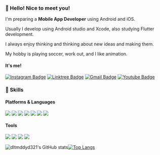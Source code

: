 
### 👋 Hello! Nice to meet you! 
I'm preparing a **Mobile App Developer** using Android and iOS.

Usually I develop using Android studio and Xcode, also studying Flutter development.

I always enjoy thinking and thinking about new ideas and making them.

My hobby is playing soccer, work out, and I like animation.

#### It's me!

[![Instagram Badge](https://img.shields.io/badge/Instagram-E4405F?style=flat-square&logo=Instagram&logoColor=white&link=https://instagram.com/win_dr_?utm_medium=copy_link)](https://instagram.com/win_dr_?utm_medium=copy_link)
[![Linktree Badge](https://img.shields.io/badge/Linktree-39E09B?style=flat-square&logo=Linktree&logoColor=white&link=https://linktr.ee/dltmddyd321)](https://linktr.ee/dltmddyd321)
[![Gmail Badge](https://img.shields.io/badge/Gmail-d14836?style=flat-square&logo=Gmail&logoColor=white&link=mailto:psycho1q2w@gmail.com)](mailto:psycho1q2w@gmail.com)
[![Youtube Badge](https://img.shields.io/badge/Youtube-FF0000?style=flat-square&logo=Youtube&logoColor=white&link=https://www.youtube.com/channel/UCL7UDNVO3mo2ouJC5OCq9gg)](https://www.youtube.com/channel/UCL7UDNVO3mo2ouJC5OCq9gg)

### 🔨 Skills

#### Platforms & Languages
<img src="https://img.shields.io/badge/Android-3DDC84?style=flat-square&logo=Android&logoColor=white"/> <img src="https://img.shields.io/badge/iOS-191A1B?style=flat-square&logo=iOS&logoColor=white"/> <img src="https://img.shields.io/badge/JAVA-F01428?style=flat-square&logo=java&logoColor=white"/> <img src="https://img.shields.io/badge/Kotlin-00B388?style=flat-square&logo=kotlin&logoColor=white"/> <img src="https://img.shields.io/badge/Swift-FF6600?style=flat-square&logo=swift&logoColor=white"/> <img src="https://img.shields.io/badge/Python-569A31?style=flat-square&logo=python&logoColor=white"/> <img src="https://img.shields.io/badge/Unity-000000?style=flat-square&logo=unity&logoColor=white"/>

#### Tools
<img src="https://img.shields.io/badge/Firebase-FECC00?style=flat-square&logo=firebase&logoColor=white"/> <img src="https://img.shields.io/badge/Git-FC4C02?style=flat-square&logo=git&logoColor=white"/> <img src="https://img.shields.io/badge/Notion-273347?style=flat-square&logo=notion&logoColor=white"/> <img src="https://img.shields.io/badge/Slack-4A154B?style=flat-square&logo=slack&logoColor=white"/>

![dltmddyd321's GitHub stats](https://github-readme-stats.vercel.app/api?username=dltmddyd321&show_icons=true&theme=radical)[![Top Langs](https://github-readme-stats.vercel.app/api/top-langs/?username=dltmddyd321&layout=compact&theme=radical&langs_count=5)](https://github.com/anuraghazra/github-readme-stats)

<!--
**dltmddyd321/dltmddyd321** is a ✨ _special_ ✨ repository because its `README.md` (this file) appears on your GitHub profile.

Here are some ideas to get you started:

- 🔭 I’m currently working on ...
- 🌱 I’m currently learning ...
- 👯 I’m looking to collaborate on ...
- 🤔 I’m looking for help with ...
- 💬 Ask me about ...
- 📫 How to reach me: ...
- 😄 Pronouns: ...
- ⚡ Fun fact: ...
-->
